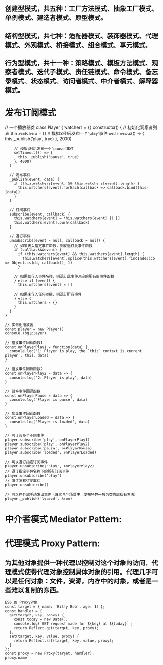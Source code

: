 ## 创建型模式，共五种：工厂方法模式、抽象工厂模式、单例模式、建造者模式、原型模式。
## 结构型模式，共七种：适配器模式、装饰器模式、代理模式、外观模式、桥接模式、组合模式、享元模式。
## 行为型模式，共十一种：策略模式、模板方法模式、观察者模式、迭代子模式、责任链模式、命令模式、备忘录模式、状态模式、访问者模式、中介者模式、解释器模式。

# 发布订阅模式
  // 一个播放器类
    class Player {
      watchers = {}
      constructor() {
        // 初始化观察者列表
        this.watchers = {}
        // 模拟2秒后发布一个'play'事件
        setTimeout(() => {
          this._publish('play', true)
        }, 2000)

        // 模拟4秒后发布一个'pause'事件
        setTimeout(() => {
          this._publish('pause', true)
        }, 4000)
      }

      // 发布事件
      _publish(event, data) {
        if (this.watchers[event] && this.watchers[event].length) {
          this.watchers[event].forEach(callback => callback.bind(this)(data))
        }
      }

      // 订阅事件
      subscribe(event, callback) {
        this.watchers[event] = this.watchers[event] || []
        this.watchers[event].push(callback)
      }

      // 退订事件
      unsubscribe(event = null, callback = null) {
        // 如果传入指定事件函数，则仅退订此事件函数
        if (callback&&event) {
          if (this.watchers[event] && this.watchers[event].length) {
            this.watchers[event].splice(this.watchers[event].findIndex(cb => Object.is(cb, callback)), 1)
          }

        // 如果仅传入事件名称，则退订此事件对应的所有的事件函数
        } else if (event) {
          this.watchers[event] = []

        // 如果未传入任何参数，则退订所有事件
        } else {
          this.watchers = {}
        }
      }
    }

    // 实例化播放器
    const player = new Player()
    console.log(player)

    // 播放事件回调函数1
    const onPlayerPlay1 = function(data) {
      console.log('1: Player is play, the `this` context is current player', this, data)
    }

    // 播放事件回调函数2
    const onPlayerPlay2 = data => {
      console.log('2: Player is play', data)
    }

    // 暂停事件回调函数
    const onPlayerPause = data => {
      console.log('Player is pause', data)
    }

    // 加载事件回调函数
    const onPlayerLoaded = data => {
      console.log('Player is loaded', data)
    }

    // 可订阅多个不同事件
    player.subscribe('play', onPlayerPlay1)
    player.subscribe('play', onPlayerPlay2)
    player.subscribe('pause', onPlayerPause)
    player.subscribe('loaded', onPlayerLoaded)

    // 可以退订指定订阅事件
    player.unsubscribe('play', onPlayerPlay2)
    // 退订指定事件名称下的所有订阅事件
    player.unsubscribe('play')
    // 退订所有订阅事件
    player.unsubscribe()

    // 可以在外部手动发出事件（真实生产场景中，发布特性一般为类内部私有方法）
    player._publish('loaded', true)
# 中介者模式 Mediator Pattern:

# 代理模式 Proxy Pattern:
  ## 为其他对象提供一种代理以控制对这个对象的访问。代理模式使得代理对象控制具体对象的引用。代理几乎可以是任何对象：文件，资源，内存中的对象，或者是一些难以复制的东西。
    ES6 的 Proxy对象
    const target = { name: 'Billy Bob', age: 15 }; 
    const handler = { 
      get(target, key, proxy) { 
        const today = new Date(); 
        console.log(`GET request made for ${key} at ${today}`); 
        return Reflect.get(target, key, proxy); 
      },
      set(target, key, value, proxy) {
        return Reflect.set(target, key, value, proxy); 
      } 
    }; 
    const proxy = new Proxy(target, handler); 
    proxy.name